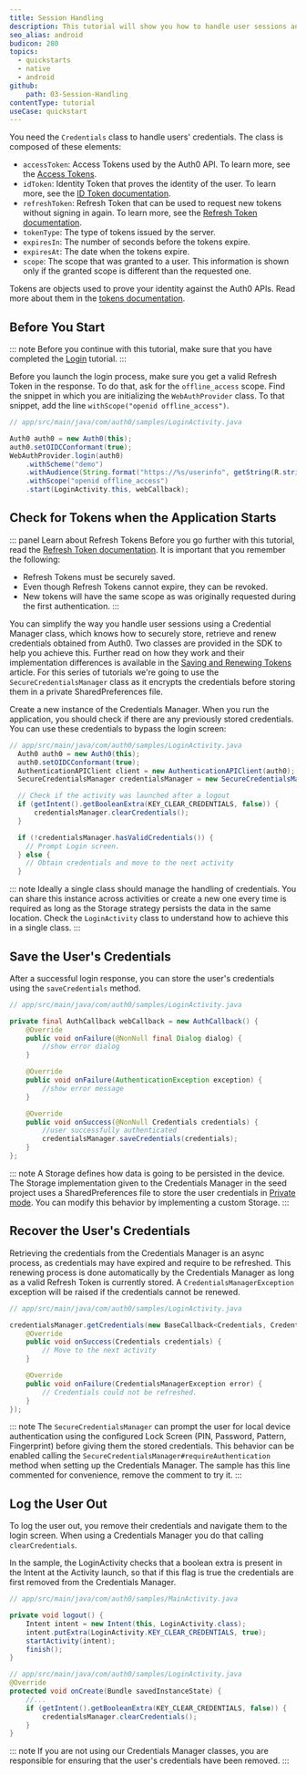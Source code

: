 ```yaml
---
title: Session Handling
description: This tutorial will show you how to handle user sessions and retrieve the user's profile.
seo_alias: android
budicon: 280
topics:
  - quickstarts
  - native
  - android
github:
    path: 03-Session-Handling
contentType: tutorial
useCase: quickstart
---
```


You need the `Credentials` class to handle users' credentials. The class is composed of these elements:

* `accessToken`: Access Tokens used by the Auth0 API. To learn more, see the [Access Tokens](/tokens/overview-access-tokens).
* `idToken`: Identity Token that proves the identity of the user. To learn more, see the [ID Token documentation](/tokens/id-token).
* `refreshToken`: Refresh Token that can be used to request new tokens without signing in again. To learn more, see the [Refresh Token documentation](/tokens/refresh-token/current).
* `tokenType`: The type of tokens issued by the server.
* `expiresIn`: The number of seconds before the tokens expire.
* `expiresAt`: The date when the tokens expire.
* `scope`: The scope that was granted to a user. This information is shown only if the granted scope is different than the requested one.

Tokens are objects used to prove your identity against the Auth0 APIs. Read more about them in the [tokens documentation](https://auth0.com/docs/tokens).

## Before You Start

::: note
Before you continue with this tutorial, make sure that you have completed the [Login](/quickstart/native/android/00-login) tutorial.
:::

Before you launch the login process, make sure you get a valid Refresh Token in the response. To do that, ask for the `offline_access` scope. Find the snippet in which you are initializing the `WebAuthProvider` class. To that snippet, add the line `withScope("openid offline_access")`.

```java
// app/src/main/java/com/auth0/samples/LoginActivity.java

Auth0 auth0 = new Auth0(this);
auth0.setOIDCConformant(true);
WebAuthProvider.login(auth0)
    .withScheme("demo")
    .withAudience(String.format("https://%s/userinfo", getString(R.string.com_auth0_domain)))
    .withScope("openid offline_access")
    .start(LoginActivity.this, webCallback);
```

## Check for Tokens when the Application Starts

::: panel Learn about Refresh Tokens
Before you go further with this tutorial, read the [Refresh Token documentation](/refresh-token).
It is important that you remember the following:
* Refresh Tokens must be securely saved.
* Even though Refresh Tokens cannot expire, they can be revoked.
* New tokens will have the same scope as was originally requested during the first authentication.
:::

You can simplify the way you handle user sessions using a Credential Manager class, which knows how to securely store, retrieve and renew credentials obtained from Auth0. Two classes are provided in the SDK to help you achieve this. Further read on how they work and their implementation differences is available in the [Saving and Renewing Tokens](/libraries/auth0-android/save-and-refresh-tokens) article. For this series of tutorials we're going to use the `SecureCredentialsManager` class as it encrypts the credentials before storing them in a private SharedPreferences file.


Create a new instance of the Credentials Manager. When you run the application, you should check if there are any previously stored credentials. You can use these credentials to bypass the login screen:

```java
// app/src/main/java/com/auth0/samples/LoginActivity.java
  Auth0 auth0 = new Auth0(this);
  auth0.setOIDCConformant(true);
  AuthenticationAPIClient client = new AuthenticationAPIClient(auth0);
  SecureCredentialsManager credentialsManager = new SecureCredentialsManager(this, client, new SharedPreferencesStorage(this));

  // Check if the activity was launched after a logout
  if (getIntent().getBooleanExtra(KEY_CLEAR_CREDENTIALS, false)) {
      credentialsManager.clearCredentials();
  }

  if (!credentialsManager.hasValidCredentials()) {
    // Prompt Login screen.
  } else {
    // Obtain credentials and move to the next activity
  }
```

::: note
Ideally a single class should manage the handling of credentials. You can share this instance across activities or create a new one every time is required as long as the Storage strategy persists the data in the same location. Check the `LoginActivity` class to understand how to achieve this in a single class.
:::


## Save the User's Credentials

After a successful login response, you can store the user's credentials using the `saveCredentials` method.

```java
// app/src/main/java/com/auth0/samples/LoginActivity.java

private final AuthCallback webCallback = new AuthCallback() {
    @Override
    public void onFailure(@NonNull final Dialog dialog) {
        //show error dialog
    }

    @Override
    public void onFailure(AuthenticationException exception) {
        //show error message
    }

    @Override
    public void onSuccess(@NonNull Credentials credentials) {
        //user successfully authenticated
        credentialsManager.saveCredentials(credentials);
    }
};
```

::: note
A Storage defines how data is going to be persisted in the device. The Storage implementation given to the Credentials Manager in the seed project uses a SharedPreferences file to store the user credentials in [Private mode](https://developer.android.com/reference/android/content/Context.html#MODE_PRIVATE). You can modify this behavior by implementing a custom Storage.
:::

## Recover the User's Credentials

Retrieving the credentials from the Credentials Manager is an async process, as credentials may have expired and require to be refreshed. This renewing process is done automatically by the Credentials Manager as long as a valid Refresh Token is currently stored. A `CredentialsManagerException` exception will be raised if the credentials cannot be renewed.

```java
// app/src/main/java/com/auth0/samples/LoginActivity.java

credentialsManager.getCredentials(new BaseCallback<Credentials, CredentialsManagerException>() {
    @Override
    public void onSuccess(Credentials credentials) {
        // Move to the next activity
    }

    @Override
    public void onFailure(CredentialsManagerException error) {
        // Credentials could not be refreshed.
    }
});
```

::: note
The `SecureCredentialsManager` can prompt the user for local device authentication using the configured Lock Screen (PIN, Password, Pattern, Fingerprint) before giving them the stored credentials. This behavior can be enabled calling the `SecureCredentialsManager#requireAuthentication` method when setting up the Credentials Manager. The sample has this line commented for convenience, remove the comment to try it.
:::

## Log the User Out

To log the user out, you remove their credentials and navigate them to the login screen. When using a Credentials Manager you do that calling `clearCredentials`.

In the sample, the LoginActivity checks that a boolean extra is present in the Intent at the Activity launch, so that if this flag is true the credentials are first removed from the Credentials Manager.

```java
// app/src/main/java/com/auth0/samples/MainActivity.java

private void logout() {
    Intent intent = new Intent(this, LoginActivity.class);
    intent.putExtra(LoginActivity.KEY_CLEAR_CREDENTIALS, true);
    startActivity(intent);
    finish();
}

// app/src/main/java/com/auth0/samples/LoginActivity.java
@Override
protected void onCreate(Bundle savedInstanceState) {
    //...
    if (getIntent().getBooleanExtra(KEY_CLEAR_CREDENTIALS, false)) {
        credentialsManager.clearCredentials();
    }
}
```

::: note
If you are not using our Credentials Manager classes, you are responsible for ensuring that the user's credentials have been removed.
:::
